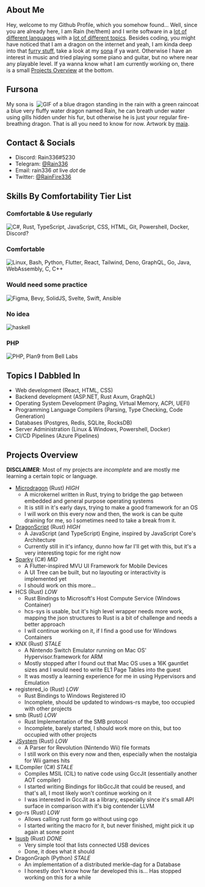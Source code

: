 ## About Me

Hey, welcome to my Github Profile, which you somehow found...
Well, since you are already here, I am Rain (he/them) and I write software in a [lot of different languages](#skills-by-comfortability-tier-list) with a [lot of different topics](#topics-i-dabbled-in). Besides coding, you might have noticed that I am a dragon on the internet and yeah, I am kinda deep into that [furry stuff](https://en.wikipedia.org/wiki/Furry_fandom), take a look at my [sona](#fursona) if ya want. Otherwise I have an interest in music and tried playing some piano and guitar, but no where near any playable level. If ya wanna know what I am currently working on, there is a small [Projects Overview](#projects-overview) at the bottom.

## Fursona

<img align="right" src="rain.png" alt="GIF of a blue dragon standing in the rain with a green raincoat">

My sona is a blue very fluffy water dragon named Rain, he can breath under water using gills hidden under his fur, but otherwise he is just your regular fire-breathing dragon. That is all you need to know for now. Artwork by [maia](https://twitter.com/maiathoustra).

## Contact & Socials

- Discord: Rain336#5230
- Telegram: [@Rain336](https://t.me/rain336)
- Email: rain336 *at* live *dot* de
- Twitter: [@RainFire336](https://twitter.com/rainfire336)

## Skills By Comfortability Tier List

### Comfortable & Use regularly

![C#, Rust, TypeScript, JavaScript, CSS, HTML, Git, Powershell, Docker, Discord?](https://skillicons.dev/icons?i=cs,rust,ts,js,css,html,git,powershell,docker,discord&perline=7)

### Comfortable

![Linux, Bash, Python, Flutter, React, Tailwind, Deno, GraphQL, Go, Java, WebAssembly, C, C++](https://skillicons.dev/icons?i=linux,bash,py,flutter,react,tailwind,deno,graphql,go,java,wasm,c,cpp&perline=7)

### Would need some practice

![Figma, Bevy, SolidJS, Svelte, Swift, Ansible](https://skillicons.dev/icons?i=figma,bevy,solidjs,svelte,swift,ansible)

### No idea

![haskell](https://skillicons.dev/icons?i=haskell)

### PHP

![PHP, Plan9 from Bell Labs](https://skillicons.dev/icons?i=php,plan9)

## Topics I Dabbled In

- Web development (React, HTML, CSS)
- Backend development (ASP.NET, Rust Axum, GraphQL)
- Operating System Development (Paging, Virtual Memory, ACPI, UEFI)
- Programming Language Compilers (Parsing, Type Checking, Code Generation)
- Databases (Postgres, Redis, SQLite, RocksDB)
- Server Administration (Linux & Windows, Powershell, Docker)
- CI/CD Pipelines (Azure Pipelines)

## Projects Overview

**DISCLAIMER**: Most of my projects are *incomplete* and are mostly me learning a certain topic or language.

- [Microdragon](https://github.com/Rain336/Microdragon) (Rust) *HIGH*
	- A microkernel written in Rust, trying to bridge the gap between embedded and general purpose operating systems
	- It is still in it's early days, trying to make a good framework for an OS
	- I will work on this every now and then, the work is can be quite draining for me, so I sometimes need to take a break from it.
- [DragonScript](https://github.com/Rain336/DragonScript) (Rust) *HIGH*
	- A JavaScript (and TypeScript) Engine, inspired by JavaScript Core's Architecture
	- Currently still in it's infancy, dunno how far I'll get with this, but it's a very interesting topic for me right now
- [Sparky](https://github.com/Rain336/Sparky) (C#) *MID*
	- A Flutter-inspired MVU UI Framework for Mobile Devices
	- A UI Tree can be built, but no layouting or interactivity is implemented yet
	- I should work on this more...
- HCS (Rust) *LOW*
	- Rust Bindings to Microsoft's Host Compute Service (Windows Container)
	- hcs-sys is usable, but it's high level wrapper needs more work, mapping the json structures to Rust is a bit of challenge and needs a better approach 
	- I will continue working on it, if I find a good use for Windows Containers
- KNX (Rust) *STALE*
	- A Nintendo Switch Emulator running on Mac OS' Hypervisor.framework for ARM
	- Mostly stopped after I found out that Mac OS uses a 16K gauntlet sizes and I would need to write EL1 Page Tables into the guest
	- It was mostly a learning experience for me in using Hypervisors and Emulation
- registered_io (Rust) *LOW*
	- Rust Bindings to Windows Registered IO
	- Incomplete, should be updated to windows-rs maybe, too occupied with other projects
- smb (Rust) *LOW*
	- Rust Implementation of the SMB protocol
	- Incomplete, barely started, I should work more on this, but too occupied with other projects
- [JSystem](https://github.com/Rain336/JSystem) (Rust) *LOW*
	- A Parser for Revolution (Nintendo Wii) file formats
	- I still work on this every now and then, especially when the nostalgia for Wii games hits
- ILCompiler (C#) *STALE*
	- Compiles MSIL (CIL) to native code using GccJit (essentially another AOT compiler)
	- I started writing Bindings for libGccJit that could be reused, and that's all, I most likely won't continue working on it
	- I was interested in GccJit as a library, especially since it's small API surface in comparison with it's big contender LLVM
- go-rs (Rust) *LOW*
	- Allows calling rust form go without using cgo
	- I started writing the macro for it, but never finished, might pick it up again at some point
- [lsusb](https://github.com/Rain336/lsusb) (Rust) *DONE*
	- Very simple tool that lists connected USB devices
	- Done, it does what it should
- DragonGraph (Python) *STALE*
	- An implementation of a distributed merkle-dag for a Database
	- I honestly don't know how far developed this is... Has stopped working on this for a while
